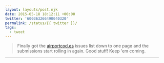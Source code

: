 ```yaml
---
layout: layouts/post.njk
date: 2015-05-18 18:12:11 +00:00
twitter: '600363266490040320'
permalink: /status/{{ twitter }}/
tags: 
  - tweet
---
```


> Finally got the [airportcod.es](https://airportcod.es) issues list down to one page and the submissions start rolling in again. Good stuff! Keep 'em coming.

---

